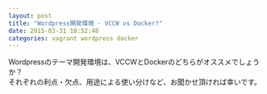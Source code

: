 ```yaml
---
layout: post
title: "Wordpress開発環境 - VCCW vs Docker?"
date: 2015-03-31 10:52:48
categories: vagrant wordpress docker
---
```

<p>Wordpressのテーマ開発環境は、VCCWとDockerのどちらがオススメでしょうか？<br>
それぞれの利点・欠点、用途による使い分けなど、お聞かせ頂ければ幸いです。</p>
